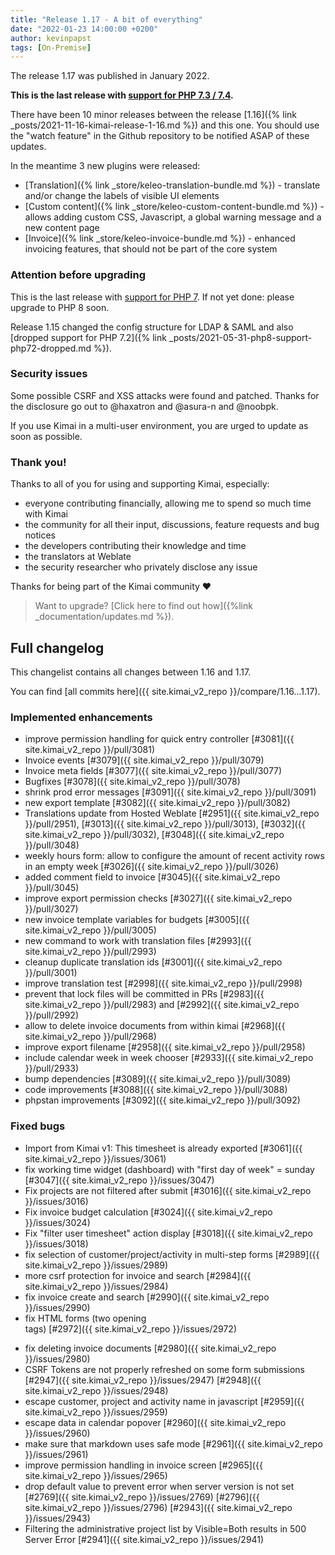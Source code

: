 ```yaml
---
title: "Release 1.17 - A bit of everything"
date: "2022-01-23 14:00:00 +0200"
author: kevinpapst
tags: [On-Premise]
---
```


The release 1.17 was published in January 2022.

**This is the last release with [support for PHP 7.3 / 7.4](https://www.kimai.org/blog/2021/sunsetting-php-7/).**

There have been 10 minor releases between the release [1.16]({% link _posts/2021-11-16-kimai-release-1-16.md %}) and this one. 
You should use the "watch feature" in the Github repository to be notified ASAP of these updates.

In the meantime 3 new plugins were released:
- [Translation]({% link _store/keleo-translation-bundle.md %}) - translate and/or change the labels of visible UI elements
- [Custom content]({% link _store/keleo-custom-content-bundle.md %}) - allows adding custom CSS, Javascript, a global warning message and a new content page
- [Invoice]({% link _store/keleo-invoice-bundle.md %}) - enhanced invoicing features, that should not be part of the core system

### Attention before upgrading 

This is the last release with [support for PHP 7](https://www.kimai.org/blog/2021/sunsetting-php-7/).
If not yet done: please upgrade to PHP 8 soon.

Release 1.15 changed the config structure for LDAP & SAML and also [dropped support for PHP 7.2]({% link _posts/2021-05-31-php8-support-php72-dropped.md %}).

### Security issues

Some possible CSRF and XSS attacks were found and patched. Thanks for the disclosure go out to @haxatron and @asura-n and @noobpk.

If you use Kimai in a multi-user environment, you are urged to update as soon as possible.

### Thank you!

Thanks to all of you for using and supporting Kimai, especially:
- everyone contributing financially, allowing me to spend so much time with Kimai
- the community for all their input, discussions, feature requests and bug notices
- the developers contributing their knowledge and time
- the translators at Weblate
- the security researcher who privately disclose any issue   

Thanks for being part of the Kimai community ❤️

> Want to upgrade? [Click here to find out how]({%link _documentation/updates.md %}).

## Full changelog

This changelist contains all changes between 1.16 and 1.17.

You can find [all commits here]({{ site.kimai_v2_repo }}/compare/1.16...1.17).

### Implemented enhancements

- improve permission handling for quick entry controller [\#3081]({{ site.kimai_v2_repo }}/pull/3081)
- Invoice events [\#3079]({{ site.kimai_v2_repo }}/pull/3079)
- Invoice meta fields [\#3077]({{ site.kimai_v2_repo }}/pull/3077)
- Bugfixes [\#3078]({{ site.kimai_v2_repo }}/pull/3078)
- shrink prod error messages [\#3091]({{ site.kimai_v2_repo }}/pull/3091)
- new export template [\#3082]({{ site.kimai_v2_repo }}/pull/3082)
- Translations update from Hosted Weblate [\#2951]({{ site.kimai_v2_repo }}/pull/2951), [\#3013]({{ site.kimai_v2_repo }}/pull/3013), [\#3032]({{ site.kimai_v2_repo }}/pull/3032), [\#3048]({{ site.kimai_v2_repo }}/pull/3048)
- weekly hours form: allow to configure the amount of recent activity rows in an empty week [\#3026]({{ site.kimai_v2_repo }}/pull/3026)
- added comment field to invoice [\#3045]({{ site.kimai_v2_repo }}/pull/3045)
- improve export permission checks [\#3027]({{ site.kimai_v2_repo }}/pull/3027)
- new invoice template variables for budgets [\#3005]({{ site.kimai_v2_repo }}/pull/3005)
- new command to work with translation files [\#2993]({{ site.kimai_v2_repo }}/pull/2993)
- cleanup duplicate translation ids [\#3001]({{ site.kimai_v2_repo }}/pull/3001)
- improve translation test [\#2998]({{ site.kimai_v2_repo }}/pull/2998)
- prevent that lock files will be committed in PRs [\#2983]({{ site.kimai_v2_repo }}/pull/2983) and [\#2992]({{ site.kimai_v2_repo }}/pull/2992)
- allow to delete invoice documents from within kimai [\#2968]({{ site.kimai_v2_repo }}/pull/2968)
- improve export filename [\#2958]({{ site.kimai_v2_repo }}/pull/2958)
- include calendar week in week chooser [\#2933]({{ site.kimai_v2_repo }}/pull/2933)
- bump dependencies [\#3089]({{ site.kimai_v2_repo }}/pull/3089)
- code improvements [\#3088]({{ site.kimai_v2_repo }}/pull/3088)
- phpstan improvements [\#3092]({{ site.kimai_v2_repo }}/pull/3092)

### Fixed bugs

- Import from Kimai v1:  This timesheet is already exported [\#3061]({{ site.kimai_v2_repo }}/issues/3061)
- fix working time widget (dashboard) with "first day of week" = sunday [\#3047]({{ site.kimai_v2_repo }}/issues/3047)
- Fix projects are not filtered after submit [\#3016]({{ site.kimai_v2_repo }}/issues/3016)
- Fix invoice budget calculation [\#3024]({{ site.kimai_v2_repo }}/issues/3024)
- Fix "filter user timesheet" action display [\#3018]({{ site.kimai_v2_repo }}/issues/3018)
- fix selection of customer/project/activity in multi-step forms [\#2989]({{ site.kimai_v2_repo }}/issues/2989)
- more csrf protection for invoice and search [\#2984]({{ site.kimai_v2_repo }}/issues/2984)
- fix invoice create and search [\#2990]({{ site.kimai_v2_repo }}/issues/2990)
- fix HTML forms (two opening <form> tags) [\#2972]({{ site.kimai_v2_repo }}/issues/2972)
- fix deleting invoice documents [\#2980]({{ site.kimai_v2_repo }}/issues/2980)
- CSRF Tokens are not properly refreshed on some form submissions [\#2947]({{ site.kimai_v2_repo }}/issues/2947) [\#2948]({{ site.kimai_v2_repo }}/issues/2948)
- escape customer, project and activity name in javascript [\#2959]({{ site.kimai_v2_repo }}/issues/2959)
- escape data in calendar popover [\#2960]({{ site.kimai_v2_repo }}/issues/2960)
- make sure that markdown uses safe mode [\#2961]({{ site.kimai_v2_repo }}/issues/2961)
- improve permission handling in invoice screen [\#2965]({{ site.kimai_v2_repo }}/issues/2965)
- drop default value to prevent error when server version is not set [\#2769]({{ site.kimai_v2_repo }}/issues/2769) [\#2796]({{ site.kimai_v2_repo }}/issues/2796) [\#2943]({{ site.kimai_v2_repo }}/issues/2943)
- Filtering the administrative project list by Visible=Both results in 500 Server Error [\#2941]({{ site.kimai_v2_repo }}/issues/2941)
